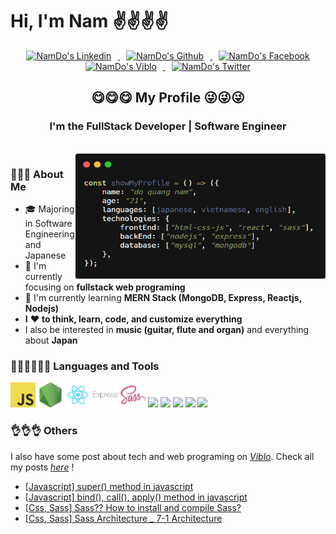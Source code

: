 # Hi, I'm Nam ✌✌✌✌

<div align="center">
<a href="https://github.com/namdo1012">
  <img alt="NamDo's Linkedin" width="35px" src="https://upload.wikimedia.org/wikipedia/commons/thumb/e/e9/Linkedin_icon.svg/768px-Linkedin_icon.svg.png" style="padding-left: 10px; padding-right: 10px"/>
</a>
<a href="https://github.com/namdo1012">
  <img alt="NamDo's Github" width="35px" src="https://encrypted-tbn0.gstatic.com/images?q=tbn%3AANd9GcQhLNmJkx-TnTTYZISbV7dZCMAxCPO_7fZEiA&usqp=CAU" style="padding-left: 10px; padding-right: 10px" />
</a>
<a href="https://www.facebook.com/namdo1012">
  <img alt="NamDo's Facebook" width="35px" src="https://image.flaticon.com/icons/png/512/124/124010.png" style="padding-left: 10px; padding-right: 10px"/>
</a>
<a href="https://medium.com/@ashwanisng">
  <img alt="NamDo's Viblo" width="35px" src="https://image.winudf.com/v2/image1/Y29tLmZyYW1naWEudmlibG8uYW5kcm9pZC5wcm9kX2ljb25fMTU1NDM1NDAxNF8wMjI/icon.png?w=170&fakeurl=1" style="padding-left: 10px; padding-right: 10px"/>
</a>
<a href="https://twitter.com/namdo1012">
  <img alt="NamDo's Twitter" width="35px" src="https://image.flaticon.com/icons/png/512/23/23681.png" style="padding-left: 10px; padding-right: 10px"/>
</a>
</div>

<h2 align="center"> 😋😋😋 My Profile 😜😜😜</h2>
<h3 align="center">  I'm the FullStack Developer | Software Engineer </h3>
</br>

<!-- <img align="right" width="400px" height="200px" alt="NamDo's Viblo" src="img/my-profile-img-main.png"/> -->
<img align="right" alt="NamDo's Viblo" width="400px" height="200px" src="https://github.com/namdo1012/namdo1012/blob/master/img/my-profile-img-main.png"/>

### 🚀🚀🚀 About Me

- 🎓 Majoring in Software Engineering and Japanese
- 👀 I'm currently focusing on **fullstack web programing**
- 🔭 I'm currently learning **MERN Stack (MongoDB, Express, Reactjs, Nodejs)**
- **I** ❤️ **to think, learn, code, and customize everything**
- I also be interested in **music (guitar, flute and organ)** and everything about **Japan**

### 🐱‍🏍🐱‍🏍🐱‍🏍 Languages and Tools

<code><img height="40" src="https://raw.githubusercontent.com/github/explore/80688e429a7d4ef2fca1e82350fe8e3517d3494d/topics/javascript/javascript.png"></code>
<code><img height="40" src="https://raw.githubusercontent.com/github/explore/80688e429a7d4ef2fca1e82350fe8e3517d3494d/topics/nodejs/nodejs.png"></code>
<code><img height="40" src="https://raw.githubusercontent.com/github/explore/80688e429a7d4ef2fca1e82350fe8e3517d3494d/topics/react/react.png"></code>
<code><img height="40" src="https://raw.githubusercontent.com/github/explore/80688e429a7d4ef2fca1e82350fe8e3517d3494d/topics/express/express.png"></code>
<code><img height="40" src="https://raw.githubusercontent.com/github/explore/80688e429a7d4ef2fca1e82350fe8e3517d3494d/topics/sass/sass.png"></code>
<code><img height="40" src="https://cdn.icon-icons.com/icons2/2107/PNG/512/file_type_pug_icon_130225.png"></code>
<code><img height="40" src="https://images-wixmp-ed30a86b8c4ca887773594c2.wixmp.com/f/217d5ea0-623d-40b1-9b31-027b904a5f15/ddjrgww-846ce429-3b0d-4ad8-bf6d-ac52dfe48201.png?token=eyJ0eXAiOiJKV1QiLCJhbGciOiJIUzI1NiJ9.eyJzdWIiOiJ1cm46YXBwOiIsImlzcyI6InVybjphcHA6Iiwib2JqIjpbW3sicGF0aCI6IlwvZlwvMjE3ZDVlYTAtNjIzZC00MGIxLTliMzEtMDI3YjkwNGE1ZjE1XC9kZGpyZ3d3LTg0NmNlNDI5LTNiMGQtNGFkOC1iZjZkLWFjNTJkZmU0ODIwMS5wbmcifV1dLCJhdWQiOlsidXJuOnNlcnZpY2U6ZmlsZS5kb3dubG9hZCJdfQ.ZkEnCXJtjhT0v0UEQF7_k0VfiSaIoZa-YlerQJG-CXw"></code>
<code><img height="40" src="https://avatars3.githubusercontent.com/u/684879?s=400&amp;v=4"></code>
<code><img height="40" src="https://www.iconfinder.com/data/icons/small-n-flat/24/terminal-512.png"></code>
<code><img height="40" src="https://user-images.githubusercontent.com/7853266/44114706-9c72dd08-9fd1-11e8-8d9d-6d9d651c75ad.png"></code>

### 👌👌👌 Others

I also have some post about tech and web programing on [_Viblo_](https://viblo.asia). Check all my posts [_here_](https://viblo.asia/u/NamDo "See all my posts!") !

- [[Javascript] super() method in javascript](https://viblo.asia/p/tim-hieu-cach-su-dung-super-trong-javascript-qua-vi-du-YWOZrxAr5Q0)
- [[Javascript] bind(), call(), apply() method in javascript](https://viblo.asia/p/tim-hieu-cach-su-dung-super-trong-javascript-qua-vi-du-YWOZrxAr5Q0)
- [[Css, Sass] Sass?? How to install and compile Sass?](https://viblo.asia/p/sass-la-gi-cai-dat-va-bien-dich-sass-sang-css-install-and-compile-sass-YWOZrx2E5Q0)
- [[Css, Sass] Sass Architecture \_ 7-1 Architecture](https://viblo.asia/p/cau-truc-files-trong-cac-du-an-su-dung-sass-voi-7-1-pattern-architecture-aWj53LOQK6m)
